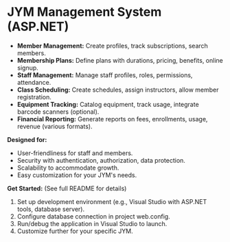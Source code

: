 # JYM Management System (ASP.NET)

* **Member Management:** Create profiles, track subscriptions, search members.
* **Membership Plans:** Define plans with durations, pricing, benefits, online signup.
* **Staff Management:** Manage staff profiles, roles, permissions, attendance.
* **Class Scheduling:** Create schedules, assign instructors, allow member registration.
* **Equipment Tracking:** Catalog equipment, track usage, integrate barcode scanners (optional).
* **Financial Reporting:** Generate reports on fees, enrollments, usage, revenue (various formats).

**Designed for:**

* User-friendliness for staff and members.
* Security with authentication, authorization, data protection.
* Scalability to accommodate growth.
* Easy customization for your JYM's needs.

**Get Started:** (See full README for details)

1. Set up development environment (e.g., Visual Studio with ASP.NET tools, database server).
2. Configure database connection in project web.config.
3. Run/debug the application in Visual Studio to launch.
4. Customize further for your specific JYM.
